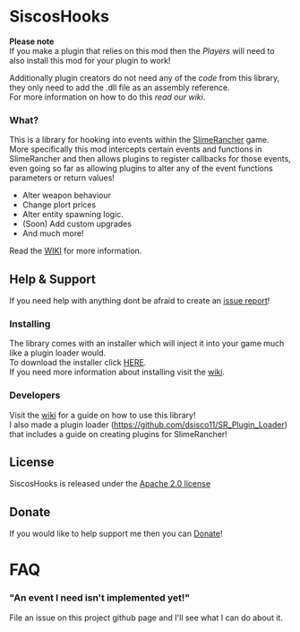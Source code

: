 # SiscosHooks

**Please note**  
If you make a plugin that relies on this mod then the _Players_ will need to also install this mod for your plugin to work!

Additionally plugin creators do not need any of the _code_ from this library, they only need to add the .dll file as an assembly reference.  
For more information on how to do this _read our wiki_.  
  

### What?
This is a library for hooking into events within the <a href="http://store.steampowered.com/app/433340/">SlimeRancher</a> game.  
More specifically this mod intercepts certain events and functions in SlimeRancher and then allows plugins to register callbacks for those events, even going so far as allowing plugins to alter any of the event functions parameters or return values!  
<ul>
<li>Alter weapon behaviour</li>
<li>Change plort prices</li>
<li>Alter entity spawning logic.</li>
<li>(Soon) Add custom upgrades</li>
<li>And much more!</li>
</ul>  
Read the <a href="/wiki">WIKI</a> for more information.  

## Help & Support  
If you need help with anything dont be afraid to create an <a href="https://github.com/dsisco11/SiscosHooks/issues">issue report</a>!

### Installing
The library comes with an installer which will inject it into your game much like a plugin loader would.  
To download the installer click <a href="https://github.com/dsisco11/SiscosHooks/raw/master/Installer.zip">HERE</a>.  
If you need more information about installing visit the <a href="wiki">wiki</a>.

### Developers
Visit the <a href="https://github.com/dsisco11/SiscosHooks/wiki">wiki</a> for a guide on how to use this library!  
I also made a plugin loader (<a href="https://github.com/dsisco11/SR_Plugin_Loader">https://github.com/dsisco11/SR_Plugin_Loader</a>) that includes a guide on creating plugins for SlimeRancher!  
  
  
## License
SiscosHooks is released under the <a href="https://tldrlegal.com/license/apache-license-2.0-(apache-2.0)">Apache 2.0 license</a>

## Donate
If you would like to help support me then you can <a href="https://www.paypal.com/cgi-bin/webscr?cmd=_s-xclick&hosted_button_id=DYGPA5XA4MWC2">Donate</a>!

# FAQ
### "An event I need isn't implemented yet!"
File an issue on this project github page and I'll see what I can do about it.



